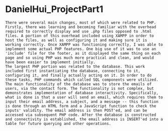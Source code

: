 # DanielHui_ProjectPart1

	There were several main changes, most of which were related to PHP. Firstly, there was learning and becoming familiar with the overhead required to correctly display and use .php files opposed to .html files. A portion of this overhead included using XAMPP in order to host the files, as well as configuring it and making sure it is working correctly. Once XAMPP was functioning correctly, I was able to implement some actual PHP features. One big use of it was to use an 'include' file for the footer, as it displayed the same thing on each page and so using PHP was much more practical and clean, and would have been easier to implement initially.
	The largest PHP portion was related to the database. This work included first instantiating the database, connecting to it, configuring it, and finally actually acting on it. In order to do these tasks, PHP commands which called SQL components were utilized. The main functionality of the database was to store the emails of users, via the contact form. The functionality is not complex, but demonstrates implementation of database interactivity. Specifically, what is done is that a user will send an email, which requires them to input their email address, a subject, and a message -- this function is done through an HTML form and a JavaScript function to check the inputs' validity. The email address is then POST'ed, and can be accessed via subsequent PHP code. After the database is constructed and connectivity is established, the email address is INSERT'ed into a table for future querying and other operations. 
